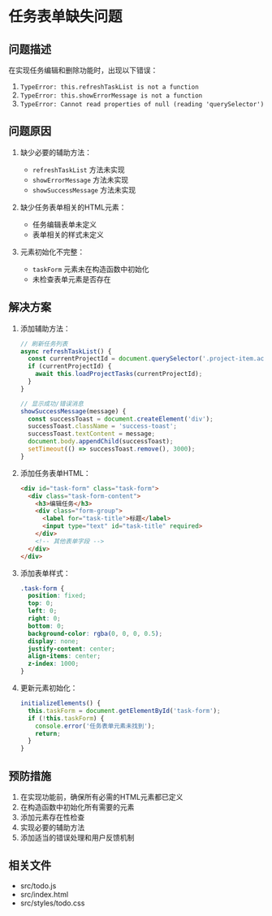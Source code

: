 # 任务表单缺失问题

## 问题描述
在实现任务编辑和删除功能时，出现以下错误：
1. `TypeError: this.refreshTaskList is not a function`
2. `TypeError: this.showErrorMessage is not a function`
3. `TypeError: Cannot read properties of null (reading 'querySelector')`

## 问题原因
1. 缺少必要的辅助方法：
   - `refreshTaskList` 方法未实现
   - `showErrorMessage` 方法未实现
   - `showSuccessMessage` 方法未实现

2. 缺少任务表单相关的HTML元素：
   - 任务编辑表单未定义
   - 表单相关的样式未定义

3. 元素初始化不完整：
   - `taskForm` 元素未在构造函数中初始化
   - 未检查表单元素是否存在

## 解决方案
1. 添加辅助方法：
   ```javascript
   // 刷新任务列表
   async refreshTaskList() {
     const currentProjectId = document.querySelector('.project-item.active')?.dataset.projectId;
     if (currentProjectId) {
       await this.loadProjectTasks(currentProjectId);
     }
   }

   // 显示成功/错误消息
   showSuccessMessage(message) {
     const successToast = document.createElement('div');
     successToast.className = 'success-toast';
     successToast.textContent = message;
     document.body.appendChild(successToast);
     setTimeout(() => successToast.remove(), 3000);
   }
   ```

2. 添加任务表单HTML：
   ```html
   <div id="task-form" class="task-form">
     <div class="task-form-content">
       <h3>编辑任务</h3>
       <div class="form-group">
         <label for="task-title">标题</label>
         <input type="text" id="task-title" required>
       </div>
       <!-- 其他表单字段 -->
     </div>
   </div>
   ```

3. 添加表单样式：
   ```css
   .task-form {
     position: fixed;
     top: 0;
     left: 0;
     right: 0;
     bottom: 0;
     background-color: rgba(0, 0, 0, 0.5);
     display: none;
     justify-content: center;
     align-items: center;
     z-index: 1000;
   }
   ```

4. 更新元素初始化：
   ```javascript
   initializeElements() {
     this.taskForm = document.getElementById('task-form');
     if (!this.taskForm) {
       console.error('任务表单元素未找到');
       return;
     }
   }
   ```

## 预防措施
1. 在实现功能前，确保所有必需的HTML元素都已定义
2. 在构造函数中初始化所有需要的元素
3. 添加元素存在性检查
4. 实现必要的辅助方法
5. 添加适当的错误处理和用户反馈机制

## 相关文件
- src/todo.js
- src/index.html
- src/styles/todo.css 